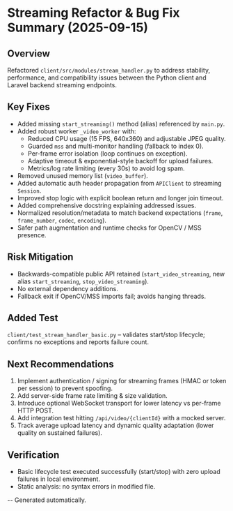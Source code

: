 # Streaming Refactor & Bug Fix Summary (2025-09-15)

## Overview
Refactored `client/src/modules/stream_handler.py` to address stability, performance, and compatibility issues between the Python client and Laravel backend streaming endpoints.

## Key Fixes
- Added missing `start_streaming()` method (alias) referenced by `main.py`.
- Added robust worker `_video_worker` with:
  - Reduced CPU usage (15 FPS, 640x360) and adjustable JPEG quality.
  - Guarded `mss` and multi-monitor handling (fallback to index 0).
  - Per-frame error isolation (loop continues on exception).
  - Adaptive timeout & exponential-style backoff for upload failures.
  - Metrics/log rate limiting (every 30s) to avoid log spam.
- Removed unused memory list (`video_buffer`).
- Added automatic auth header propagation from `APIClient` to streaming `Session`.
- Improved stop logic with explicit boolean return and longer join timeout.
- Added comprehensive docstring explaining addressed issues.
- Normalized resolution/metadata to match backend expectations (`frame`, `frame_number`, `codec`, `encoding`).
- Safer path augmentation and runtime checks for OpenCV / MSS presence.

## Risk Mitigation
- Backwards-compatible public API retained (`start_video_streaming`, new alias `start_streaming`, `stop_video_streaming`).
- No external dependency additions.
- Fallback exit if OpenCV/MSS imports fail; avoids hanging threads.

## Added Test
`client/test_stream_handler_basic.py` – validates start/stop lifecycle; confirms no exceptions and reports failure count.

## Next Recommendations
1. Implement authentication / signing for streaming frames (HMAC or token per session) to prevent spoofing.
2. Add server-side frame rate limiting & size validation.
3. Introduce optional WebSocket transport for lower latency vs per-frame HTTP POST.
4. Add integration test hitting `/api/video/{clientId}` with a mocked server.
5. Track average upload latency and dynamic quality adaptation (lower quality on sustained failures).

## Verification
- Basic lifecycle test executed successfully (start/stop) with zero upload failures in local environment.
- Static analysis: no syntax errors in modified file.

--
Generated automatically.
